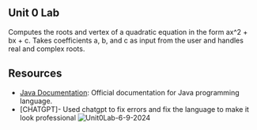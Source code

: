 ## Unit 0 Lab

Computes the roots and vertex of a quadratic equation in the form ax^2 + bx + c.
Takes coefficients a, b, and c as input from the user and handles real and complex roots.

## Resources 
- [Java Documentation](https://docs.oracle.com/javase/8/docs/api/): Official documentation for Java programming language.
- [CHATGPT]- Used chatgpt to fix errors and fix the language to make it look professional
![Unit0Lab-6-9-2024](https://github.com/1xProdifer/Unit0Lab/assets/170844817/fcae92d0-dce3-47dd-9e13-69b0608b9461)
